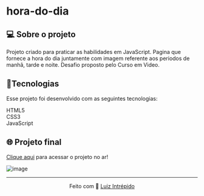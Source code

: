 # hora-do-dia
 
<h2>💻 Sobre o projeto</h2>
Projeto criado para praticar as habilidades em JavaScript. Pagina que fornece a hora do dia juntamente com imagem referente aos periodos de manhã, tarde e noite. Desafio proposto pelo Curso em Video.

 <h2>🚀Tecnologias</h2>
Esse projeto foi desenvolvido com as seguintes tecnologias:


HTML5<br> 
CSS3<br> 
JavaScript 


## 🌐 Projeto final
[Clique aqui](https://luizintrepido.github.io/hora-do-dia/) para acessar o projeto no ar!

![image](https://user-images.githubusercontent.com/93409913/147614877-3f02c57c-0fa8-40bf-bf78-d36780095415.png)



---
<p align="center">
  Feito com 🖤 <a href="https://www.linkedin.com/in/luizintrepido/">Luiz Intrépido</a>
</p>

